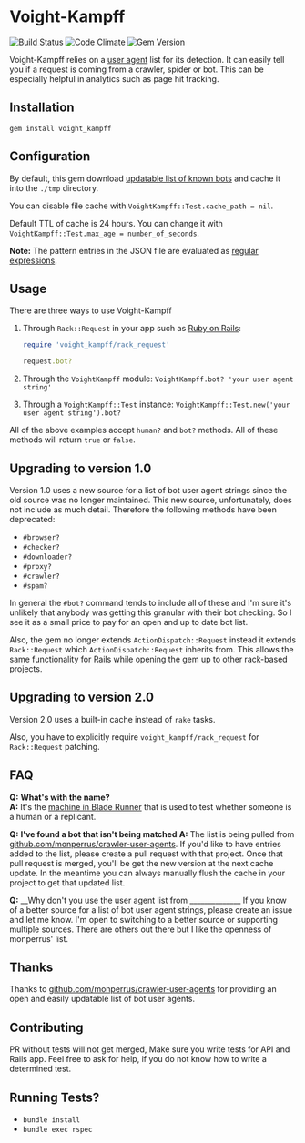 Voight-Kampff
=============
[![Build Status](https://travis-ci.org/biola/Voight-Kampff.svg?branch=master)](https://travis-ci.org/biola/Voight-Kampff)
[![Code Climate](https://codeclimate.com/github/biola/Voight-Kampff/badges/gpa.svg)](https://codeclimate.com/github/biola/Voight-Kampff)
[![Gem Version](https://badge.fury.io/rb/voight_kampff.svg)](https://badge.fury.io/rb/voight_kampff)

Voight-Kampff relies on a [user agent](http://en.wikipedia.org/wiki/User_agent) list for its detection. It can easily tell you if a request is coming from a crawler, spider or bot. This can be especially helpful in analytics such as page hit tracking.

Installation
------------
`gem install voight_kampff`

Configuration
-------------

By default, this gem download [updatable list of known bots](https://github.com/monperrus/crawler-user-agents) and cache it into the `./tmp` directory.

You can disable file cache with `VoightKampff::Test.cache_path = nil`.

Default TTL of cache is 24 hours. You can change it with `VoightKampff::Test.max_age = number_of_seconds`.

__Note:__ The pattern entries in the JSON file are evaluated as [regular expressions](http://en.wikipedia.org/wiki/Regular_expression).

Usage
-----
There are three ways to use Voight-Kampff

1. Through `Rack::Request` in your app such as [Ruby on Rails](http://rubyonrails.org):
   ```ruby
   require 'voight_kampff/rack_request'

   request.bot?
   ```

2. Through the `VoightKampff` module:
   `VoightKampff.bot? 'your user agent string'`

3. Through a `VoightKampff::Test` instance:
   `VoightKampff::Test.new('your user agent string').bot?`

All of the above examples accept `human?` and `bot?` methods.
All of these methods will return `true` or `false`.

Upgrading to version 1.0
------------------------

Version 1.0 uses a new source for a list of bot user agent strings since the old source was no longer maintained. This new source, unfortunately, does not include as much detail. Therefore the following methods have been deprecated:
- `#browser?`
- `#checker?`
- `#downloader?`
- `#proxy?`
- `#crawler?`
- `#spam?`

In general the `#bot?` command tends to include all of these and I'm sure it's unlikely that anybody was getting this granular with their bot checking. So I see it as a small price to pay for an open and up to date bot list.

Also, the gem no longer extends `ActionDispatch::Request` instead it extends `Rack::Request` which `ActionDispatch::Request` inherits from. This allows the same functionality for Rails while opening the gem up to other rack-based projects.

Upgrading to version 2.0
------------------------

Version 2.0 uses a built-in cache instead of `rake` tasks.

Also, you have to explicitly require `voight_kampff/rack_request` for `Rack::Request` patching.

FAQ
---
__Q:__ __What's with the name?__  
__A:__ It's the [machine in Blade Runner](https://en.wikipedia.org/wiki/Blade_Runner#Voight-Kampff_machine) that is used to test whether someone is a human or a replicant.

__Q:__ __I've found a bot that isn't being matched__
__A:__ The list is being pulled from [github.com/monperrus/crawler-user-agents](https://github.com/monperrus/crawler-user-agents).
If you'd  like to have entries added to the list, please create a pull request with that project. Once that pull request is merged, you'll be get the new version at the next cache update. In the meantime you can always manually flush the cache in your project to get that updated list.

__Q:__ __Why don't you use the user agent list from ______________
If you know of a better source for a list of bot user agent strings, please create an issue and let me know. I'm open to switching to a better source or supporting multiple sources. There are others out there but I like the openness of monperrus' list.

Thanks
------
Thanks to [github.com/monperrus/crawler-user-agents](https://github.com/monperrus/crawler-user-agents) for providing an open and easily updatable list of bot user agents.

Contributing
------------
PR without tests will not get merged, Make sure you write tests for API and Rails app.
Feel free to ask for help, if you do not know how to write a determined test.

Running Tests?
--------------

  - `bundle install`
  - `bundle exec rspec`
